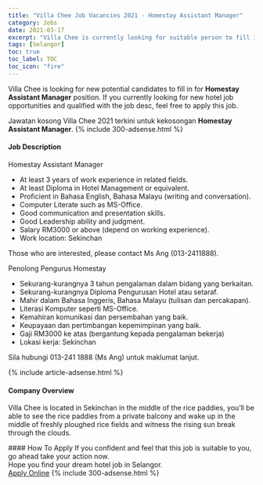 ```yaml
---
title: "Villa Chee Job Vacancies 2021 - Homestay Assistant Manager" 
category: Jobs 
date: 2021-03-17 
excerpt: "Villa Chee is currently looking for suitable person to fill in the Homestay Assistant Manager which positioned at Selangor" 
tags: [Selangor] 
toc: true 
toc_label: TOC 
toc_icon: "fire" 
--- 
```


<p>Villa Chee is looking for new potential candidates to fill in for <b>Homestay Assistant Manager</b> position. If you currently looking for new hotel job opportunities and qualified with the job desc, feel free to apply this job.
</p>Jawatan kosong Villa Chee 2021 terkini untuk kekosongan <b>Homestay Assistant Manager</b>. 
{% include 300-adsense.html %} 
<div><div><h4>Job Description</h4></div><div><div><span><div><p>Homestay Assistant Manager</p><ul><li>At least 3 years of work experience in related fields.</li><li>At least Diploma in Hotel Management or equivalent.</li><li>Proficient in Bahasa English, Bahasa Malayu (writing and conversation).</li><li>Computer Literate such as MS-Office.</li><li>Good communication and presentation skills.</li><li>Good Leadership ability and judgment.</li><li>Salary RM3000 or above (depend on working experience).</li><li>Work location: Sekinchan</li></ul><p>Those who are interested, please contact Ms Ang (013-2411888).</p><p>Penolong Pengurus Homestay</p><ul><li>Sekurang-kurangnya 3 tahun pengalaman dalam bidang yang berkaitan.</li><li>Sekurang-kurangnya Diploma Pengurusan Hotel atau setaraf.</li><li>Mahir dalam Bahasa Inggeris, Bahasa Malayu (tulisan dan percakapan).</li><li>Literasi Komputer seperti MS-Office.</li><li>Kemahiran komunikasi dan persembahan yang baik.</li><li>Keupayaan dan pertimbangan kepemimpinan yang baik.</li><li>Gaji RM3000 ke atas (bergantung kepada pengalaman bekerja)</li><li>Lokasi kerja: Sekinchan</li></ul><p>Sila hubungi 013-241 1888 (Ms Ang) untuk maklumat lanjut.</p></div></span></div></div></div> 
{% include article-adsense.html %} 
<div><div><h4>Company Overview</h4></div><div><div><span><div><p>Villa Chee is located in Sekinchan in the middle of the rice paddies, you&#8217;ll be able to see the rice paddies from a private balcony and wake up in the middle of freshly ploughed rice fields and witness the rising sun break through the clouds.</p></div></span></div></div></div> 
#### How To Apply 
If you confident and feel that this job is suitable to you, go ahead take your action now. <br/> 
Hope you find your dream hotel job in Selangor. <br/> 
<a href="https://www.jobstreet.com.my/en/job/homestay-assistant-manager-4508214?jobId=jobstreet-my-job-4508214" class="btn btn--info" target="_blank" rel="nofollow noopenner">Apply Online</a> 
{% include 300-adsense.html %} 